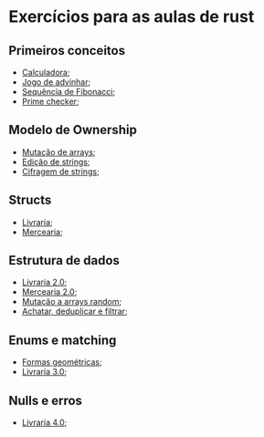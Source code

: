 # Exercícios para as aulas de rust
## Primeiros conceitos
- [Calculadora](https://github.com/beatrizgsoares/aulas-rust/tree/main/calculadora);
- [Jogo de advinhar](https://github.com/beatrizgsoares/aulas-rust/tree/main/jogo_numeros);
- [Sequência de Fibonacci](https://github.com/beatrizgsoares/aulas-rust/tree/main/fibonacci);
- [Prime checker](https://github.com/beatrizgsoares/aulas-rust/tree/main/primo);

## Modelo de Ownership
- [Mutação de arrays](https://github.com/beatrizgsoares/aulas-rust/tree/main/mut_array);
- [Edição de strings](https://github.com/beatrizgsoares/aulas-rust/tree/main/edit_string);
- [Cifragem de strings](https://github.com/beatrizgsoares/aulas-rust/tree/main/cifra);

## Structs
- [Livraria](https://github.com/beatrizgsoares/aulas-rust/tree/main/livraria);
- [Mercearia](https://github.com/beatrizgsoares/aulas-rust/tree/main/mercearia);

## Estrutura de dados
- [Livraria 2.0](https://github.com/beatrizgsoares/aulas-rust/tree/main/livraria2);
- [Mercearia 2.0](https://github.com/beatrizgsoares/aulas-rust/tree/main/mercearia2);
- [Mutação a arrays random](https://github.com/beatrizgsoares/aulas-rust/tree/main/mut_array2);
- [Achatar, deduplicar e filtrar](https://github.com/beatrizgsoares/aulas-rust/tree/main/ach_dedup_filtrar);

## Enums e matching
- [Formas geométricas](https://github.com/beatrizgsoares/aulas-rust/tree/main/formas);
- [Livraria 3.0](https://github.com/beatrizgsoares/aulas-rust/tree/main/livraria3);

## Nulls e erros
- [Livraria 4.0](https://github.com/beatrizgsoares/aulas-rust/tree/main/livraria4);
  
